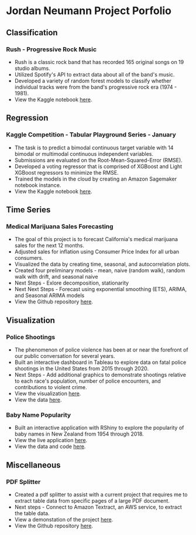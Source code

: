 # Jordan Neumann Project Porfolio 

## Classification

### Rush - Progressive Rock Music 
* Rush is a classic rock band that has recorded 165 original songs on 19 studio albums. 
* Utilized Spotify's API to extract data about all of the band's music.
* Developed a variety of random forest models to classify whether individual tracks were from the band's progressive rock era (1974 - 1981).
* View the Kaggle notebook [here](https://www.kaggle.com/jordankeith/rush-progressive-rock-era).

## Regression

### Kaggle Competition - Tabular Playground Series - January
* The task is to predict a bimodal continuous target variable with 14 bimodal or multimodal continuous independent variables.
* Submissions are evaluated on the Root-Mean-Squared-Error (RMSE). 
* Developed a voting regressor that is comprised of XGBoost and Light XGBoost regressors to minimize the RMSE.
* Trained the models in the cloud by creating an Amazon Sagemaker notebook instance.
* View the Kaggle notebook [here](https://www.kaggle.com/jordankeith/tabular-playground-series-january).

## Time Series

### Medical Marijuana Sales Forecasting
* The goal of this project is to forecast California's medical marijuana sales for the next 12 months.
* Adjusted sales for inflation using Consumer Price Index for all urban consumers.
* Visualized the data by creating time, seasonal, and autocorrelation plots.
* Created four preliminary models - mean, naive (random walk), random walk with drift, and seasonal naive
* Next Steps - Exlore decomposition, stationarity
* Next Next Steps - Forecast using exponential smoothing (ETS), ARIMA, and Seasonal ARIMA models
* View the Github repository [here](https://github.com/Jordan-Neumann/Medical-Marijuana-Sales-Forecasting).

## Visualization 

### Police Shootings
* The phenomenon of police violence has been at or near the forefront of our public conversation for several years.
* Built an interactive dashboard in Tableau to explore data on fatal police shootings in the United States from 2015 through 2020.
* Next Steps - Add additional graphics to demonstrate shootings relative to each race's population, number of police encounters, and contributions to violent crime. 
* View the visualization [here](https://public.tableau.com/profile/jordan3434#!/vizhome/FatalPoliceShootings2015-2020_16098865748980/Dashboard). 
* View the data [here](https://github.com/washingtonpost/data-police-shootings).


### Baby Name Popularity
* Built an interactive application with RShiny to explore the popularity of baby names in New Zealand from 1954 through 2018.
* View the live application [here](https://jordan-neumann-1.shinyapps.io/rshiny/?_ga=2.223995675.1463876037.1609631665-1561344089.1609631665).
* View the data and code [here](https://github.com/Jordan-Neumann/RShiny-Baby-Names).

## Miscellaneous

### PDF Splitter
* Created a pdf splitter to assist with a current project that requires me to extract table data from specific pages of a large PDF document.
* Next steps - Connect to Amazon Textract, an AWS service, to extract the table data.
* View a demonstation of the project [here](https://www.youtube.com/watch?v=_C38ecJLSb8).
* View the Github repository [here](https://github.com/Jordan-Neumann/PDF-Splitter).
